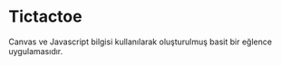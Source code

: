 # Tictactoe
Canvas ve Javascript bilgisi kullanılarak oluşturulmuş basit bir eğlence uygulamasıdır.
